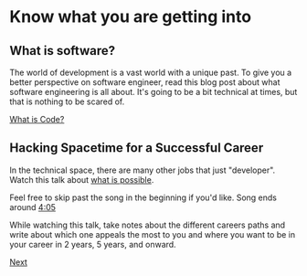 # Know what you are getting into

## What is software?

The world of development is a vast world with a unique past. To give you a better perspective on software engineer, read this blog post about what software engineering is all about. It's going to be a bit technical at times, but that is nothing to be scared of.

[What is Code?](https://www.bloomberg.com/graphics/2015-paul-ford-what-is-code/)

## Hacking Spacetime for a Successful Career

In the technical space, there are many other jobs that just "developer". Watch this talk about [what is possible](https://www.youtube.com/watch?v=TrLDU6u_-rY).

Feel free to skip past the song in the beginning if you'd like. Song ends around [4:05](https://youtu.be/TrLDU6u_-rY?t=248)

While watching this talk, take notes about the different careers paths and write about which one appeals the most to you and where you want to be in your career in 2 years, 5 years, and onward.

[Next](/handbook/prework/06-mindset)
